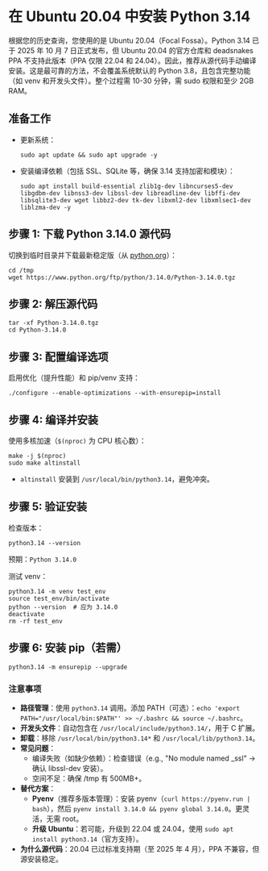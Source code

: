 # 在 Ubuntu 20.04 中安装 Python 3.14

根据您的历史查询，您使用的是 Ubuntu 20.04（Focal Fossa）。Python 3.14 已于 2025 年 10 月 7 日正式发布，但 Ubuntu 20.04 的官方仓库和 deadsnakes PPA 不支持此版本（PPA 仅限 22.04 和 24.04）。因此，推荐从源代码手动编译安装。这是最可靠的方法，不会覆盖系统默认的 Python 3.8，且包含完整功能（如 venv 和开发头文件）。整个过程需 10-30 分钟，需 sudo 权限和至少 2GB RAM。

## 准备工作

- 更新系统：

  ```shell
  sudo apt update && sudo apt upgrade -y
  ```

- 安装编译依赖（包括 SSL、SQLite 等，确保 3.14 支持加密和模块）：

  ```shell
  sudo apt install build-essential zlib1g-dev libncurses5-dev libgdbm-dev libnss3-dev libssl-dev libreadline-dev libffi-dev libsqlite3-dev wget libbz2-dev tk-dev libxml2-dev libxmlsec1-dev liblzma-dev -y
  ```

## 步骤 1: 下载 Python 3.14.0 源代码

切换到临时目录并下载最新稳定版（从 [python.org](https://www.python.org/downloads/release/python-3140/)）：

```shell
cd /tmp
wget https://www.python.org/ftp/python/3.14.0/Python-3.14.0.tgz
```

## 步骤 2: 解压源代码

```shell
tar -xf Python-3.14.0.tgz
cd Python-3.14.0
```

## 步骤 3: 配置编译选项

启用优化（提升性能）和 pip/venv 支持：

```shell
./configure --enable-optimizations --with-ensurepip=install
```

## 步骤 4: 编译并安装

使用多核加速（`$(nproc)` 为 CPU 核心数）：

```shell
make -j $(nproc)
sudo make altinstall
```

- `altinstall` 安装到 `/usr/local/bin/python3.14`，避免冲突。

## 步骤 5: 验证安装

检查版本：

```shell
python3.14 --version
```

预期：`Python 3.14.0`

测试 venv：

```shell
python3.14 -m venv test_env
source test_env/bin/activate
python --version  # 应为 3.14.0
deactivate
rm -rf test_env
```

## 步骤 6: 安装 pip（若需）

```shell
python3.14 -m ensurepip --upgrade
```

### 注意事项

- **路径管理**：使用 `python3.14` 调用。添加 PATH（可选）：`echo 'export PATH="/usr/local/bin:$PATH"' >> ~/.bashrc && source ~/.bashrc`。
- **开发头文件**：自动包含在 `/usr/local/include/python3.14/`，用于 C 扩展。
- **卸载**：移除 `/usr/local/bin/python3.14*` 和 `/usr/local/lib/python3.14`。
- **常见问题**：
  - 编译失败（如缺少依赖）：检查错误（e.g., "No module named _ssl" → 确认 libssl-dev 安装）。
  - 空间不足：确保 /tmp 有 500MB+。
- **替代方案**：
  - **Pyenv**（推荐多版本管理）：安装 pyenv（`curl https://pyenv.run | bash`），然后 `pyenv install 3.14.0 && pyenv global 3.14.0`。更灵活，无需 root。
  - **升级 Ubuntu**：若可能，升级到 22.04 或 24.04，使用 `sudo apt install python3.14`（官方支持）。
- **为什么源代码**：20.04 已过标准支持期（至 2025 年 4 月），PPA 不兼容，但源安装稳定。
